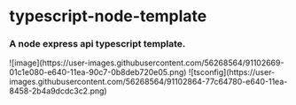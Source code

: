 # typescript-node-template

### A node express api typescript template.

<p>
  ![image](https://user-images.githubusercontent.com/56268564/91102669-01c1e080-e640-11ea-90c7-0b8deb720e05.png)
  ![tsconfig](https://user-images.githubusercontent.com/56268564/91102864-77c64780-e640-11ea-8458-2b4a9dcdc3c2.png)
</p>
